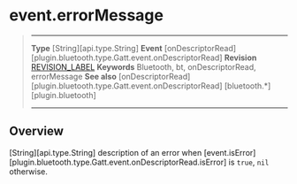 # event.errorMessage

> --------------------- ------------------------------------------------------------------------------------------
> __Type__              [String][api.type.String]
> __Event__             [onDescriptorRead][plugin.bluetooth.type.Gatt.event.onDescriptorRead]
> __Revision__          [REVISION_LABEL](REVISION_URL)
> __Keywords__          Bluetooth, bt, onDescriptorRead, errorMessage
> __See also__          [onDescriptorRead][plugin.bluetooth.type.Gatt.event.onDescriptorRead]
>						[bluetooth.*][plugin.bluetooth]
> --------------------- ------------------------------------------------------------------------------------------

## Overview

[String][api.type.String] description of an error when [event.isError][plugin.bluetooth.type.Gatt.event.onDescriptorRead.isError] is `true`, `nil` otherwise.